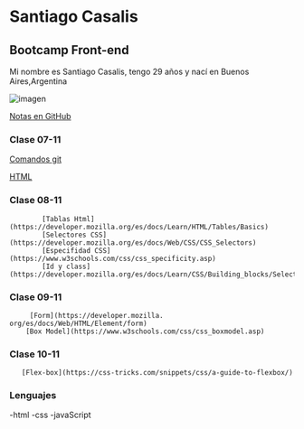 # Santiago Casalis

## Bootcamp Front-end

Mi nombre es Santiago Casalis, tengo 29 años y nací en Buenos Aires,Argentina

![imagen](https://encrypted-tbn0.gstatic.com/images?q=tbn:ANd9GcTGj5SrCcK8lfDHLTpr5JNz32AwWOv65kNAcNds0yXXsP8q-HV6kxll46IflmKoleg8UhY&usqp=CAU)

[Notas en GitHub](https://github.com/santicasalis/ironhack-boot.git)

### Clase 07-11

[Comandos git](https://education.github.com/git-cheat-sheet-education.pdf)

[HTML](https://developer.mozilla.org/es/docs/Web/HTML)

### Clase 08-11

            [Tablas Html](https://developer.mozilla.org/es/docs/Learn/HTML/Tables/Basics)
            [Selectores CSS](https://developer.mozilla.org/es/docs/Web/CSS/CSS_Selectors)
            [Especifidad CSS](https://www.w3schools.com/css/css_specificity.asp)
            [Id y class](https://developer.mozilla.org/es/docs/Learn/CSS/Building_blocks/Selectors/Type_Class_and_ID_Selectors)

### Clase 09-11

         [Form](https://developer.mozilla.   org/es/docs/Web/HTML/Element/form)
        [Box Model](https://www.w3schools.com/css/css_boxmodel.asp)

### Clase 10-11

       [Flex-box](https://css-tricks.com/snippets/css/a-guide-to-flexbox/)



### Lenguajes

-html
-css
-javaScript
